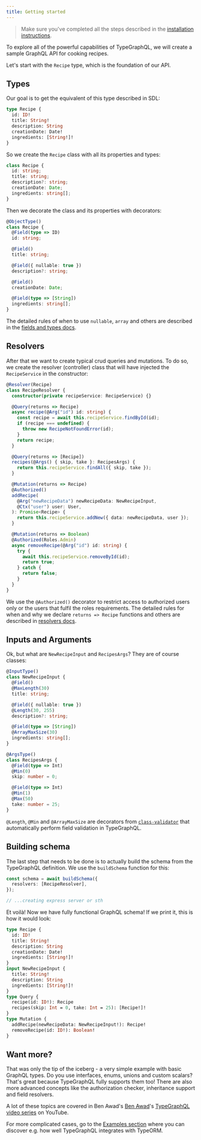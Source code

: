 ```yaml
---
title: Getting started
---
```


> Make sure you've completed all the steps described in the [installation instructions](installation.md).

To explore all of the powerful capabilities of TypeGraphQL, we will create a sample GraphQL API for cooking recipes.

Let's start with the `Recipe` type, which is the foundation of our API.

## Types

Our goal is to get the equivalent of this type described in SDL:

```graphql
type Recipe {
  id: ID!
  title: String!
  description: String
  creationDate: Date!
  ingredients: [String!]!
}
```

So we create the `Recipe` class with all its properties and types:

```typescript
class Recipe {
  id: string;
  title: string;
  description?: string;
  creationDate: Date;
  ingredients: string[];
}
```

Then we decorate the class and its properties with decorators:

```typescript
@ObjectType()
class Recipe {
  @Field(type => ID)
  id: string;

  @Field()
  title: string;

  @Field({ nullable: true })
  description?: string;

  @Field()
  creationDate: Date;

  @Field(type => [String])
  ingredients: string[];
}
```

The detailed rules of when to use `nullable`, `array` and others are described in the [fields and types docs](types-and-fields.md).

## Resolvers

After that we want to create typical crud queries and mutations. To do so, we create the resolver (controller) class that will have injected the `RecipeService` in the constructor:

```typescript
@Resolver(Recipe)
class RecipeResolver {
  constructor(private recipeService: RecipeService) {}

  @Query(returns => Recipe)
  async recipe(@Arg("id") id: string) {
    const recipe = await this.recipeService.findById(id);
    if (recipe === undefined) {
      throw new RecipeNotFoundError(id);
    }
    return recipe;
  }

  @Query(returns => [Recipe])
  recipes(@Args() { skip, take }: RecipesArgs) {
    return this.recipeService.findAll({ skip, take });
  }

  @Mutation(returns => Recipe)
  @Authorized()
  addRecipe(
    @Arg("newRecipeData") newRecipeData: NewRecipeInput,
    @Ctx("user") user: User,
  ): Promise<Recipe> {
    return this.recipeService.addNew({ data: newRecipeData, user });
  }

  @Mutation(returns => Boolean)
  @Authorized(Roles.Admin)
  async removeRecipe(@Arg("id") id: string) {
    try {
      await this.recipeService.removeById(id);
      return true;
    } catch {
      return false;
    }
  }
}
```

We use the `@Authorized()` decorator to restrict access to authorized users only or the users that fulfil the roles requirements.
The detailed rules for when and why we declare `returns => Recipe` functions and others are described in [resolvers docs](resolvers.md).

## Inputs and Arguments

Ok, but what are `NewRecipeInput` and `RecipesArgs`? They are of course classes:

```typescript
@InputType()
class NewRecipeInput {
  @Field()
  @MaxLength(30)
  title: string;

  @Field({ nullable: true })
  @Length(30, 255)
  description?: string;

  @Field(type => [String])
  @ArrayMaxSize(30)
  ingredients: string[];
}

@ArgsType()
class RecipesArgs {
  @Field(type => Int)
  @Min(0)
  skip: number = 0;

  @Field(type => Int)
  @Min(1)
  @Max(50)
  take: number = 25;
}
```

`@Length`, `@Min` and `@ArrayMaxSize` are decorators from [`class-validator`](https://github.com/typestack/class-validator) that automatically perform field validation in TypeGraphQL.

## Building schema

The last step that needs to be done is to actually build the schema from the TypeGraphQL definition. We use the `buildSchema` function for this:

```typescript
const schema = await buildSchema({
  resolvers: [RecipeResolver],
});

// ...creating express server or sth
```

Et voilà! Now we have fully functional GraphQL schema!
If we print it, this is how it would look:

```graphql
type Recipe {
  id: ID!
  title: String!
  description: String
  creationDate: Date!
  ingredients: [String!]!
}
input NewRecipeInput {
  title: String!
  description: String
  ingredients: [String!]!
}
type Query {
  recipe(id: ID!): Recipe
  recipes(skip: Int = 0, take: Int = 25): [Recipe!]!
}
type Mutation {
  addRecipe(newRecipeData: NewRecipeInput!): Recipe!
  removeRecipe(id: ID!): Boolean!
}
```

## Want more?

That was only the tip of the iceberg - a very simple example with basic GraphQL types. Do you use interfaces, enums, unions and custom scalars? That's great because TypeGraphQL fully supports them too! There are also more advanced concepts like the authorization checker, inheritance support and field resolvers.

A lot of these topics are covered in Ben Awad's [Ben Awad](https://github.com/benawad)'s [TypeGraphQL video series](https://www.youtube.com/playlist?list=PLN3n1USn4xlma1bBu3Tloe4NyYn9Ko8Gs) on YouTube.

For more complicated cases, go to the [Examples section](examples.md) where you can discover e.g. how well TypeGraphQL integrates with TypeORM.
